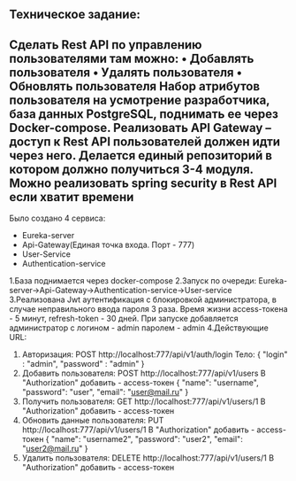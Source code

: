 Техническое задание:
-----------------------------------------------------------
Сделать Rest API по управлению пользователями там можно:
•	Добавлять пользователя
•	Удалять пользователя
•	Обновлять пользователя
Набор атрибутов пользователя на усмотрение разработчика, база данных PostgreSQL, поднимать ее через Docker-compose. 
Реализовать API Gateway – доступ к Rest API пользователей должен идти через него. 
Делается единый репозиторий в котором должно получиться 3-4 модуля. 
Можно реализовать spring security в Rest API если хватит времени
------------------------------------------------------------
Было создано 4 сервиса:
 - Eureka-server
 - Api-Gateway(Единая точка входа. Порт - 777)
 - User-Service
 - Authentication-service

1.База поднимается через docker-compose
2.Запуск по очереди: Eureka-server->Api-Gateway->Authentication-service->User-service
3.Реализована Jwt аутентификация с блокировкой администратора, в случае неправильного ввода пароля 3 раза.
Время жизни access-токена - 5 минут, refresh-token - 30 дней.
При запуске добавляется администратор c логином - admin паролем - admin
4.Действующие URL:
1) Авторизация: POST http://localhost:777/api/v1/auth/login
Тело:
{
    "login" : "admin",
    "password" : "admin"
}
2) Добавить пользователя: POST http://localhost:777/api/v1/users
  В "Authorization" добавить - access-токен
{
    "name": "username",
    "password": "user",
    "email": "user@mail.ru"
}
3) Получить пользователя: GET http://localhost:777/api/v1/users/1
  В "Authorization" добавить - access-токен
4) Обновить данные пользователя: PUT http://localhost:777/api/v1/users/1
  В "Authorization" добавить - access-токен
{
    "name": "username2",
    "password": "user2",
    "email": "user2@mail.ru"
}
5) Удалить пользователя: DELETE http://localhost:777/api/v1/users/1
  В "Authorization" добавить - access-токен



